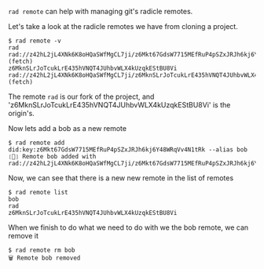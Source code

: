 `rad remote` can help with managing git's radicle remotes.

Let's take a look at the radicle remotes we have from cloning a project.

```
$ rad remote -v
rad	rad://z42hL2jL4XNk6K8oHQaSWfMgCL7ji/z6Mkt67GdsW7715MEfRuP4pSZxJRJh6kj6Y48WRqVv4N1tRk (fetch)
z6MknSLrJoTcukLrE435hVNQT4JUhbvWLX4kUzqkEStBU8Vi	rad://z42hL2jL4XNk6K8oHQaSWfMgCL7ji/z6MknSLrJoTcukLrE435hVNQT4JUhbvWLX4kUzqkEStBU8Vi (fetch)
```

The remote `rad` is our fork of the project, and
'z6MknSLrJoTcukLrE435hVNQT4JUhbvWLX4kUzqkEStBU8Vi' is the origin's.

Now lets add a bob as a new remote

```
$ rad remote add did:key:z6Mkt67GdsW7715MEfRuP4pSZxJRJh6kj6Y48WRqVv4N1tRk --alias bob
❲🚀❳ Remote bob added with rad://z42hL2jL4XNk6K8oHQaSWfMgCL7ji/z6Mkt67GdsW7715MEfRuP4pSZxJRJh6kj6Y48WRqVv4N1tRk
```

Now, we can see that there is a new new remote in the list of remotes

```
$ rad remote list
bob
rad
z6MknSLrJoTcukLrE435hVNQT4JUhbvWLX4kUzqkEStBU8Vi
```

When we finish to do what we need to do with we the bob remote, we can remove it

```
$ rad remote rm bob
🗑️ Remote bob removed
```
